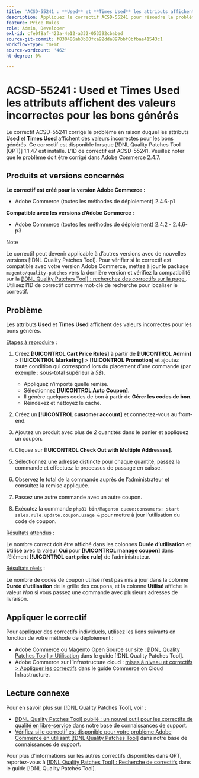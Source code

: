 ```yaml
---
title: 'ACSD-55241 : **Used** et **Times Used** les attributs affichent des valeurs incorrectes pour les bons générés'
description: Appliquez le correctif ACSD-55241 pour résoudre le problème Adobe Commerce en raison duquel les attributs **Used** et **Times Used** affichent des valeurs incorrectes pour les bons générés
feature: Price Rules
role: Admin, Developer
exl-id: cfe0f8af-423a-4e12-a332-053392cbabed
source-git-commit: f830486ab3b00fca92dda897bbf0bfbae41543c1
workflow-type: tm+mt
source-wordcount: '462'
ht-degree: 0%

---
```


# ACSD-55241 : **Used** et **Times Used** les attributs affichent des valeurs incorrectes pour les bons générés

Le correctif ACSD-55241 corrige le problème en raison duquel les attributs **Used** et **Times Used** affichent des valeurs incorrectes pour les bons générés. Ce correctif est disponible lorsque [!DNL Quality Patches Tool (QPT)] 1.1.47 est installé. L’ID de correctif est ACSD-55241. Veuillez noter que le problème doit être corrigé dans Adobe Commerce 2.4.7.

## Produits et versions concernés

**Le correctif est créé pour la version Adobe Commerce :**

* Adobe Commerce (toutes les méthodes de déploiement) 2.4.6-p1

**Compatible avec les versions d’Adobe Commerce :**

* Adobe Commerce (toutes les méthodes de déploiement) 2.4.2 - 2.4.6-p3

>[!NOTE]
>
>Le correctif peut devenir applicable à d’autres versions avec de nouvelles versions [!DNL Quality Patches Tool]. Pour vérifier si le correctif est compatible avec votre version Adobe Commerce, mettez à jour le package `magento/quality-patches` vers la dernière version et vérifiez la compatibilité sur la [[!DNL Quality Patches Tool] : recherchez des correctifs sur la page ](https://experienceleague.adobe.com/tools/commerce-quality-patches/index.html). Utilisez l’ID de correctif comme mot-clé de recherche pour localiser le correctif.

## Problème

Les attributs **Used** et **Times Used** affichent des valeurs incorrectes pour les bons générés.

<u>Étapes à reproduire</u> :

1. Créez **[!UICONTROL Cart Price Rules]** à partir de **[!UICONTROL Admin]** > **[!UICONTROL Marketing]** > **[!UICONTROL Promotion]** et ajoutez toute condition qui correspond lors du placement d’une commande (par exemple : sous-total supérieur à *5$*).

   * Appliquez n’importe quelle remise.
   * Sélectionnez **[!UICONTROL Auto Coupon]**.
   * Il génère quelques codes de bon à partir de **Gérer les codes de bon**.
   * Réindexez et nettoyez le cache.

1. Créez un **[!UICONTROL customer account]** et connectez-vous au front-end.
1. Ajoutez un produit avec plus de *2* quantités dans le panier et appliquez un coupon.
1. Cliquez sur **[!UICONTROL Check Out with Multiple Addresses]**.
1. Sélectionnez une adresse distincte pour chaque quantité, passez la commande et effectuez le processus de passage en caisse.
1. Observez le total de la commande auprès de l’administrateur et consultez la remise appliquée.
1. Passez une autre commande avec un autre coupon.
1. Exécutez la commande `php81 bin/Magento queue:consumers: start sales.rule.update.coupon.usage &` pour mettre à jour l’utilisation du code de coupon.

<u>Résultats attendus</u> :

Le nombre correct doit être affiché dans les colonnes **Durée d’utilisation** et **Utilisé** avec la valeur **Oui** pour **[!UICONTROL manage coupon]** dans l’élément **[!UICONTROL cart price rule]** de l’administrateur.

<u>Résultats réels</u> :

Le nombre de codes de coupon utilisé n’est pas mis à jour dans la colonne **Durée d’utilisation** de la grille des coupons, et la colonne **Utilisé** affiche la valeur *Non* si vous passez une commande avec plusieurs adresses de livraison.

## Appliquer le correctif

Pour appliquer des correctifs individuels, utilisez les liens suivants en fonction de votre méthode de déploiement :

* Adobe Commerce ou Magento Open Source sur site : [[!DNL Quality Patches Tool] > Utilisation](https://experienceleague.adobe.com/docs/commerce-operations/tools/quality-patches-tool/usage.html) dans le guide [!DNL Quality Patches Tool].
* Adobe Commerce sur l’infrastructure cloud : [mises à niveau et correctifs > Appliquer les correctifs](https://experienceleague.adobe.com/docs/commerce-cloud-service/user-guide/develop/upgrade/apply-patches.html) dans le guide Commerce on Cloud Infrastructure.

## Lecture connexe

Pour en savoir plus sur [!DNL Quality Patches Tool], voir :

* [[!DNL Quality Patches Tool] publié : un nouvel outil pour les correctifs de qualité en libre-service](/help/announcements/adobe-commerce-announcements/magento-quality-patches-released-new-tool-to-self-serve-quality-patches.md) dans notre base de connaissances de support.
* [Vérifiez si le correctif est disponible pour votre problème Adobe Commerce en utilisant  [!DNL Quality Patches Tool]](/help/support-tools/patches-available-in-qpt-tool/check-patch-for-magento-issue-with-magento-quality-patches.md) dans notre base de connaissances de support.

Pour plus d&#39;informations sur les autres correctifs disponibles dans QPT, reportez-vous à [[!DNL Quality Patches Tool] : Recherche de correctifs](https://experienceleague.adobe.com/tools/commerce-quality-patches/index.html) dans le guide [!DNL Quality Patches Tool].
